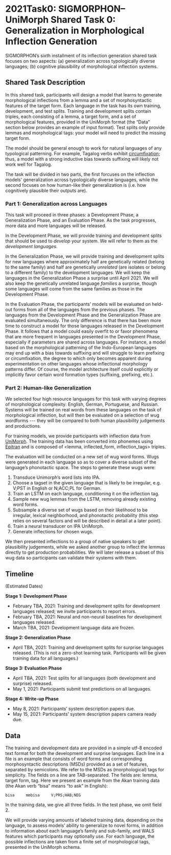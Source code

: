 # 2021Task0: SIGMORPHON–UniMorph Shared Task 0: Generalization in Morphological Inflection Generation

SIGMORPHON’s sixth installment of its inflection generation shared task focuses on two aspects: (a) generalization across typologically diverse languages;  (b) cognitive plausibility of morphological inflection systems.

## Shared Task Description

In this shared task, participants will design a model that learns to generate morphological inflections from a lemma and a set of morphosyntactic features of the target form. Each language in the task has its own training, development, and test splits. Training and development splits contain triples, each consisting of a lemma, a target form, and a set of morphological features, provided in the UniMorph format (the “Data” section below provides an example of input format). Test splits only provide lemmas and morphological tags: your model will need to predict the missing target form.

The model should be general enough to work for natural languages of any typological patterning. For example, Tagalog verbs exhibit [circumfixation](https://en.wikipedia.org/wiki/Circumfix); thus, a model with a strong inductive bias towards suffixing will likely not work well for Tagalog.

The task will be divided in two parts, the first forcuses on the inflection models' generalization across typologically diverse languages, while the second focuses on how human-like their generalization is (i.e. how cognitively plausible their outputs are).

### Part 1: Generalization across Languages

This task will proceed in three phases: a Development Phase, a Generalization Phase, and an Evaluation Phase. As the task progresses, more data and more languages will be released.

In the Development Phase, we will provide training and development splits that should be used to *develop* your system.
We will refer to them as the *development languages*.

In the Generalization Phase, we will provide training and development splits for new languages where approximately half are genetically related (belong to the same family) and half are genetically *unrelated* (are isolates or belong to a different family) to the development languages. We will keep the languages in the Generalization Phase a surprise until April 2021. We will also keep the genetically unrelated language *families* a surprise, though some languages will come from the same families as those in the Development Phase.

In the Evaluation Phase, the participants’ models will be evaluated on held-out forms from all of the languages from the previous phases. The languages from the Development Phase and the Generalization Phase are evaluated simultaneously. The only difference is that there has been more time to construct a model for those languages released in the Development Phase. It follows that a model could easily overfit to or favor phenomena that are more frequent in languages presented in the Development Phase, especially if parameters are shared across languages. For instance, a model based on the morphological patterning of the Indo-European languages may end up with a bias towards suffixing and will struggle to learn prefixing or circumfixation, the degree to which only becomes apparent during experimentation on other languages whose inflectional morphology patterns differ. Of course, the model architecture itself could explicitly or implicitly favor certain word formation types (suffixing, prefixing, etc.).


### Part 2: Human-like Generalization

We selected four high resource languages for this task with varying degrees of morphological complexity: English, German, Portuguese, and Russian.
Systems will be trained on real words from these languages on the task of morphological inflection, but will then be evaluated on a selection of wug wordforms --- they will be compared to both human plausibility judgements and productions.

For training models, we provide participants with inflection data from [UniMorph](https://unimorph.github.io/).
The training data has been converted into phonemes using [Epitran](https://github.com/dmort27/epitran) and is composed of <lemma, inflected_form, inflection_tags> triples.

The evaluation will be conducted on a new set of wug word forms.
Wugs were generated in each language so as to cover a diverse subset of the language’s phonotactic space.
The steps to generate these wugs were:
1. Transduce Unimorph’s word lists into IPA.
2. Choose a tagset in the given language that is likely to be irregular, e.g. V;PST in English or N;ACC;PL for German.
3. Train an LSTM on each language, conditioning it on the inflection tag.
4. Sample new wug lemmas from the LSTM, removing already existing word forms.
5. Subsample a diverse set of wugs based on their likelihood to be irregular, lexical neighborhood, and phonotactic probability (this step relies on several factors and will be described in detail at a later point).
6. Train a neural transducer on IPA UniMorph.
7. Generate inflections for chosen wugs.

We then presented inflections to a group of native speakers to get plausibility judgements, while we asked another group to inflect the lemmas directly to get production probabilities. We will later release a subset of this wug data so participants can validate their systems with them.


## Timeline
(Estimated Dates)

**Stage 1: Development Phase**
* February TBA, 2021: Training and development splits for development languages released; we invite participants to report errors.
* February TBA, 2021: Neural and non-neural baselines for development languages released.
* March TBA, 2021: Development language data are frozen.

**Stage 2: Generalization Phase**
* April TBA, 2021: Training and development splits for surprise languages released.
(This is not a zero-shot learning task. Participants will be given training data for all languages.)

**Stage 3: Evaluation Phase**
* April TBA, 2021: Test splits for all languages (both development and surprise) released.
* May 1, 2021: Participants submit test predictions on all languages.


**Stage 4: Write-up Phase**
* May 8, 2021: Participants’ system description papers due.
* May 15, 2021: Participants’ system description papers camera ready due.


## Data
The training and development data are provided in a simple utf-8 encoded text format for both the development and surprise languages. Each line in a file is an example that consists of word forms and corresponding morphosyntactic descriptions (MSDs) provided as a set of features, separated by semicolons. We refer to the MSDs as (morphological) tags for simplicity. The fields on a line are TAB-separated.
The fields are: lemma, target form, tag. Here we present an example from the Akan training data (the Akan verb “bisa” means “to ask” in English):

```
bisa     mmbisa     V;PRS;HAB;NEG
```

In the training data, we give all three fields. In the test phase, we omit field 2.

We will provide varying amounts of labeled training data, depending on the language, to assess models’ ability to generalize to novel forms, in addition to information about each language’s family and sub-family, and WALS features which participants may optionally use. For each language, the possible inflections are taken from a finite set of morphological tags, presented in the UniMorph schema.


